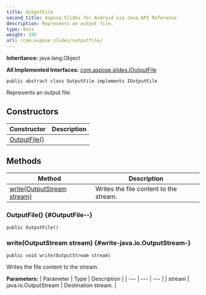 ```yaml
---
title: OutputFile
second_title: Aspose.Slides for Android via Java API Reference
description: Represents an output file.
type: docs
weight: 395
url: /com.aspose.slides/outputfile/
---
```

**Inheritance:**
java.lang.Object

**All Implemented Interfaces:**
[com.aspose.slides.IOutputFile](../../com.aspose.slides/ioutputfile)
```
public abstract class OutputFile implements IOutputFile
```

Represents an output file.
## Constructors

| Constructor | Description |
| --- | --- |
| [OutputFile()](#OutputFile--) |  |
## Methods

| Method | Description |
| --- | --- |
| [write(OutputStream stream)](#write-java.io.OutputStream-) | Writes the file content to the stream. |
### OutputFile() {#OutputFile--}
```
public OutputFile()
```


### write(OutputStream stream) {#write-java.io.OutputStream-}
```
public void write(OutputStream stream)
```


Writes the file content to the stream.

**Parameters:**
| Parameter | Type | Description |
| --- | --- | --- |
| stream | java.io.OutputStream | Destination stream. |

